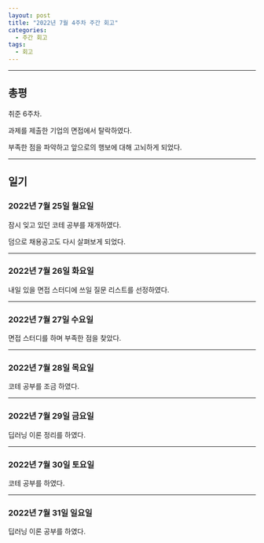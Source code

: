 ```yaml
---
layout: post
title: "2022년 7월 4주차 주간 회고"
categories:
  - 주간 회고
tags:
  - 회고
---
```


---

## 총평
취준 6주차.

과제를 제출한 기업의 면접에서 탈락하였다.

부족한 점을 파악하고 앞으로의 행보에 대해 고뇌하게 되었다.

---
## 일기

### 2022년 7월 25일 월요일
잠시 잊고 있던 코테 공부를 재개하였다.

덤으로 채용공고도 다시 살펴보게 되었다.

---
### 2022년 7월 26일 화요일
내일 있을 면접 스터디에 쓰일 질문 리스트를 선정하였다.

---
### 2022년 7월 27일 수요일
면접 스터디를 하며 부족한 점을 찾았다.

---
### 2022년 7월 28일 목요일
코테 공부를 조금 하였다.

---
### 2022년 7월 29일 금요일
딥러닝 이론 정리를 하였다.

---
### 2022년 7월 30일 토요일
코테 공부를 하였다.

---
### 2022년 7월 31일 일요일
딥러닝 이론 공부를 하였다.
